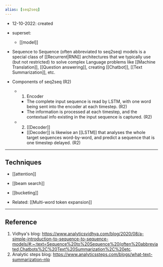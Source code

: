 ```yaml
---
alias: [seq2seq]
---
```


- 12-10-2022: created

- superset:
	- [[model]]

- Sequence to Sequence (often abbreviated to seq2seq) models is a special class of [[Recurrent|RNN]] architectures that we typically use (but not restricted) to solve complex Language problems like [[Machine Translation]], [[Question answering]], creating [[Chatbot]], [[Text Summarization]], etc.

- Components of seq2seq (R2)
	- 1. Encoder 
		- The complete input sequence is read by LSTM, with one word being sent into the encoder at each timestep. (R2)
		- The information is processed at each timestep, and the contextual info existing in the input sequence is captured. (R2)
	- 2. [[Decoder]]
		- [[Decoder]] is likewise an [[LSTM]] that analyses the whole target sequences word-by-word, and predict a sequence that is one timestep delayed.  (R2)

---
## Techniques

- [[attention]]
- [[beam search]]
- [[bucketing]]


- Related: [[Multi-word token expansion]]

---
## Reference
1. Vidhya's blog: 
https://www.analyticsvidhya.com/blog/2020/08/a-simple-introduction-to-sequence-to-sequence-models/#:~:text=Sequence%20to%20Sequence%20(often%20abbreviated,Chatbots%2C%20Text%20Summarization%2C%20etc.
2. Analytic steps blog: https://www.analyticssteps.com/blogs/what-text-summarization-nlp